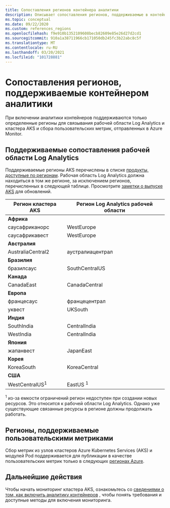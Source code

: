 ```yaml
---
title: Сопоставления регионов контейнера аналитики
description: Описывает сопоставления регионов, поддерживаемые в контейнере аналитика, Log Analytics рабочей области и пользовательских метриках.
ms.topic: conceptual
ms.date: 09/22/2020
ms.custom: references_regions
ms.openlocfilehash: f9e910b1352109608becb82609e85e26d27d2cd1
ms.sourcegitcommit: 910a1a38711966cb171050db245fc3b22abc8c5f
ms.translationtype: MT
ms.contentlocale: ru-RU
ms.lasthandoff: 03/20/2021
ms.locfileid: "101728881"
---
```

# <a name="region-mappings-supported-by-container-insights"></a>Сопоставления регионов, поддерживаемые контейнером аналитики

 При включении аналитики контейнеров поддерживаются только определенные регионы для связывания рабочей области Log Analytics и кластера AKS и сбора пользовательских метрик, отправленных в Azure Monitor.

## <a name="log-analytics-workspace-supported-mappings"></a>Поддерживаемые сопоставления рабочей области Log Analytics

Поддерживаемые регионы AKS перечислены в списке [продукты, доступные по регионам](https://azure.microsoft.com/global-infrastructure/services/?products=kubernetes-service). Рабочая область Log Analytics должна находиться в том же регионе, за исключением регионов, перечисленных в следующей таблице. Просмотрите [заметки о выпуске AKS](https://github.com/Azure/AKS/releases) для обновлений.


|**Регион кластера AKS** | **Регион Log Analytics рабочей области** |
|-----------------------|------------------------------------|
|**Африка** | |
|саусафриканорс |WestEurope |
|саусафрикавест |WestEurope |
|**Австралия** | |
|AustraliaCentral2 |аустралиацентрал |
|**Бразилия** | |
|бразилсаус | SouthCentralUS |
|**Канада** ||
|CanadaEast |CanadaCentral |
|**Европа** | |
|францесаус |францецентрал |
|уквест |UKSouth |
|**Индия** | |
|SouthIndia |CentralIndia |
|WestIndia |CentralIndia |
|**Япония** | |
|жапанвест |JapanEast |
|**Корея** | |
|KoreaSouth |KoreaCentral |
|**США** | |
|WestCentralUS<sup>1</sup>|EastUS <sup>1</sup>|


<sup>1</sup> из-за емкости ограничений регион недоступен при создании новых ресурсов. Это относится к рабочей области Log Analytics. Однако уже существующие связанные ресурсы в регионе должны продолжать работать.

## <a name="custom-metrics-supported-regions"></a>Регионы, поддерживаемые пользовательскими метриками

Сбор метрик из узлов кластеров Azure Kubernetes Services (AKS) и модулей Pod поддерживается для публикации в качестве пользовательских метрик только в следующих [регионах Azure](../essentials/metrics-custom-overview.md#supported-regions).

## <a name="next-steps"></a>Дальнейшие действия

Чтобы начать мониторинг кластера AKS, ознакомьтесь со [сведениями о том, как включить аналитику контейнеров](container-insights-onboard.md) , чтобы понять требования и доступные методы для включения мониторинга.  
